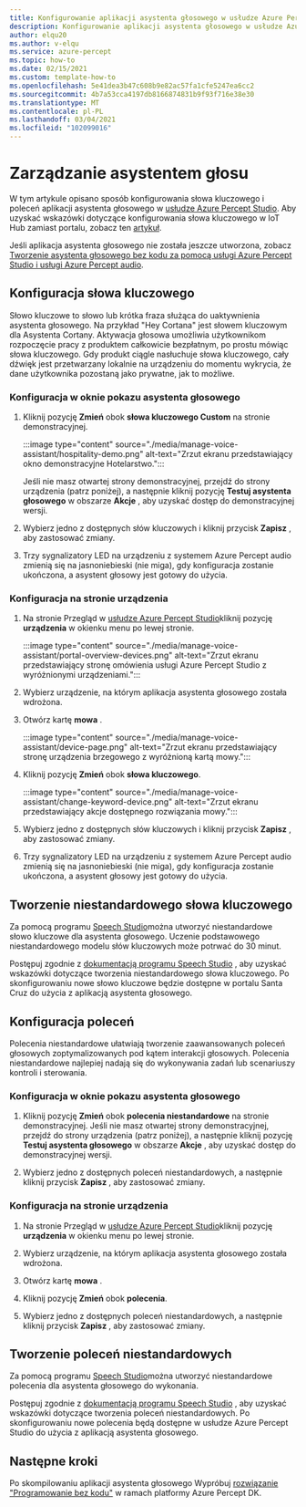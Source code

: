 ```yaml
---
title: Konfigurowanie aplikacji asystenta głosowego w usłudze Azure Percept Studio
description: Konfigurowanie aplikacji asystenta głosowego w usłudze Azure Percept Studio
author: elqu20
ms.author: v-elqu
ms.service: azure-percept
ms.topic: how-to
ms.date: 02/15/2021
ms.custom: template-how-to
ms.openlocfilehash: 5e41dea3b47c608b9e82ac57fa1cfe5247ea6cc2
ms.sourcegitcommit: 4b7a53cca4197db8166874831b9f93f716e38e30
ms.translationtype: MT
ms.contentlocale: pl-PL
ms.lasthandoff: 03/04/2021
ms.locfileid: "102099016"
---
```

# <a name="managing-your-voice-assistant"></a>Zarządzanie asystentem głosu

W tym artykule opisano sposób konfigurowania słowa kluczowego i poleceń aplikacji asystenta głosowego w [usłudze Azure Percept Studio](https://go.microsoft.com/fwlink/?linkid=2135819). Aby uzyskać wskazówki dotyczące konfigurowania słowa kluczowego w IoT Hub zamiast portalu, zobacz ten [artykuł](./how-to-configure-voice-assistant.md).

Jeśli aplikacja asystenta głosowego nie została jeszcze utworzona, zobacz [Tworzenie asystenta głosowego bez kodu za pomocą usługi Azure Percept Studio i usługi Azure Percept audio](./tutorial-no-code-speech.md).

## <a name="keyword-configuration"></a>Konfiguracja słowa kluczowego

Słowo kluczowe to słowo lub krótka fraza służąca do uaktywnienia asystenta głosowego. Na przykład "Hey Cortana" jest słowem kluczowym dla Asystenta Cortany. Aktywacja głosowa umożliwia użytkownikom rozpoczęcie pracy z produktem całkowicie bezpłatnym, po prostu mówiąc słowa kluczowego. Gdy produkt ciągle nasłuchuje słowa kluczowego, cały dźwięk jest przetwarzany lokalnie na urządzeniu do momentu wykrycia, że dane użytkownika pozostaną jako prywatne, jak to możliwe.

### <a name="configuration-within-the-voice-assistant-demo-window"></a>Konfiguracja w oknie pokazu asystenta głosowego

1. Kliknij pozycję **Zmień** obok **słowa kluczowego Custom** na stronie demonstracyjnej.

    :::image type="content" source="./media/manage-voice-assistant/hospitality-demo.png" alt-text="Zrzut ekranu przedstawiający okno demonstracyjne Hotelarstwo.":::

    Jeśli nie masz otwartej strony demonstracyjnej, przejdź do strony urządzenia (patrz poniżej), a następnie kliknij pozycję **Testuj asystenta głosowego** w obszarze **Akcje** , aby uzyskać dostęp do demonstracyjnej wersji.

1. Wybierz jedno z dostępnych słów kluczowych i kliknij przycisk **Zapisz** , aby zastosować zmiany.

1. Trzy sygnalizatory LED na urządzeniu z systemem Azure Percept audio zmienią się na jasnoniebieski (nie miga), gdy konfiguracja zostanie ukończona, a asystent głosowy jest gotowy do użycia.

### <a name="configuration-within-the-device-page"></a>Konfiguracja na stronie urządzenia

1. Na stronie Przegląd w [usłudze Azure Percept Studio](https://go.microsoft.com/fwlink/?linkid=2135819)kliknij pozycję **urządzenia** w okienku menu po lewej stronie.

    :::image type="content" source="./media/manage-voice-assistant/portal-overview-devices.png" alt-text="Zrzut ekranu przedstawiający stronę omówienia usługi Azure Percept Studio z wyróżnionymi urządzeniami.":::

1. Wybierz urządzenie, na którym aplikacja asystenta głosowego została wdrożona.

1. Otwórz kartę **mowa** .

    :::image type="content" source="./media/manage-voice-assistant/device-page.png" alt-text="Zrzut ekranu przedstawiający stronę urządzenia brzegowego z wyróżnioną kartą mowy.":::

1. Kliknij pozycję **Zmień** obok **słowa kluczowego**.

    :::image type="content" source="./media/manage-voice-assistant/change-keyword-device.png" alt-text="Zrzut ekranu przedstawiający akcje dostępnego rozwiązania mowy.":::

1. Wybierz jedno z dostępnych słów kluczowych i kliknij przycisk **Zapisz** , aby zastosować zmiany.

1. Trzy sygnalizatory LED na urządzeniu z systemem Azure Percept audio zmienią się na jasnoniebieski (nie miga), gdy konfiguracja zostanie ukończona, a asystent głosowy jest gotowy do użycia.

## <a name="create-a-custom-keyword"></a>Tworzenie niestandardowego słowa kluczowego

Za pomocą programu [Speech Studio](https://speech.microsoft.com/)można utworzyć niestandardowe słowo kluczowe dla asystenta głosowego. Uczenie podstawowego niestandardowego modelu słów kluczowych może potrwać do 30 minut.

Postępuj zgodnie z [dokumentacją programu Speech Studio](https://docs.microsoft.com/azure/cognitive-services/speech-service/speech-devices-sdk-create-kws) , aby uzyskać wskazówki dotyczące tworzenia niestandardowego słowa kluczowego. Po skonfigurowaniu nowe słowo kluczowe będzie dostępne w portalu Santa Cruz do użycia z aplikacją asystenta głosowego.

## <a name="commands-configuration"></a>Konfiguracja poleceń

Polecenia niestandardowe ułatwiają tworzenie zaawansowanych poleceń głosowych zoptymalizowanych pod kątem interakcji głosowych. Polecenia niestandardowe najlepiej nadają się do wykonywania zadań lub scenariuszy kontroli i sterowania.

### <a name="configuration-within-the-voice-assistant-demo-window"></a>Konfiguracja w oknie pokazu asystenta głosowego

1. Kliknij pozycję **Zmień** obok **polecenia niestandardowe** na stronie demonstracyjnej. Jeśli nie masz otwartej strony demonstracyjnej, przejdź do strony urządzenia (patrz poniżej), a następnie kliknij pozycję **Testuj asystenta głosowego** w obszarze **Akcje** , aby uzyskać dostęp do demonstracyjnej wersji.

1. Wybierz jedno z dostępnych poleceń niestandardowych, a następnie kliknij przycisk **Zapisz** , aby zastosować zmiany.

### <a name="configuration-within-the-device-page"></a>Konfiguracja na stronie urządzenia

1. Na stronie Przegląd w [usłudze Azure Percept Studio](https://go.microsoft.com/fwlink/?linkid=2135819)kliknij pozycję **urządzenia** w okienku menu po lewej stronie.

1. Wybierz urządzenie, na którym aplikacja asystenta głosowego została wdrożona.

1. Otwórz kartę **mowa** .

1. Kliknij pozycję **Zmień** obok **polecenia**.

1. Wybierz jedno z dostępnych poleceń niestandardowych, a następnie kliknij przycisk **Zapisz** , aby zastosować zmiany.

## <a name="create-custom-commands"></a>Tworzenie poleceń niestandardowych

Za pomocą programu [Speech Studio](https://speech.microsoft.com/)można utworzyć niestandardowe polecenia dla asystenta głosowego do wykonania.

Postępuj zgodnie z [dokumentacją programu Speech Studio](https://docs.microsoft.com/azure/cognitive-services/speech-service/quickstart-custom-commands-application) , aby uzyskać wskazówki dotyczące tworzenia poleceń niestandardowych. Po skonfigurowaniu nowe polecenia będą dostępne w usłudze Azure Percept Studio do użycia z aplikacją asystenta głosowego.

## <a name="next-steps"></a>Następne kroki

Po skompilowaniu aplikacji asystenta głosowego Wypróbuj [rozwiązanie "Programowanie bez kodu"](./tutorial-nocode-vision.md) w ramach platformy Azure Percept DK.